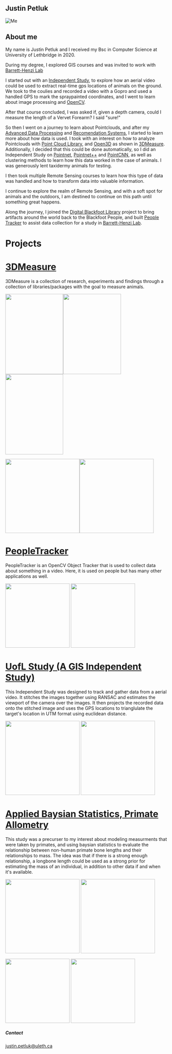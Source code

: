 ## Justin Petluk
![Me](https://raw.githubusercontent.com/hobbitsyfeet/hobbitsyfeet/gh-pages/images/Profile.jpg)
## About me 

My name is Justin Petluk and I received my Bsc in Computer Science at University of Lethbridge in 2020.

During my degree, I explored GIS courses and was invited to work with [Barrett-Henzi Lab](https://banzilab.github.io/people.html)

I started out with an [Independent Study](https://github.com/hobbitsyfeet/UofLStudy), to explore how an aerial video could be used to extract real-time gps locations of animals on the ground. We took to the coulies and recorded a video with a Gopro and used a handled GPS to mark the spraypainted coordinates, and I went to learn about image processing and [OpenCV](https://opencv.org/).

After that course concluded, I was asked if, given a depth camera, could I measure the length of a Vervet Forearm? I said "sure!"

So then I went on a journey to learn about Pointclouds, and after my [Advanced Data Processing](https://github.com/TenaciousC22/CPSC4310) and [Recomendation Systems](https://github.com/hobbitsyfeet/PDR), I started to learn more about how data is used. I took with an interest on how to analyze Pointclouds with [Point Cloud Library](https://pointclouds.org/), and [Open3D](http://www.open3d.org/) as shown in [3DMeasure](https://github.com/hobbitsyfeet/3DMeasure). Additionally, I decided that this could be done automatically, so I did an Independent Study on [Pointnet](https://github.com/charlesq34/pointnet), [Pointnet++](https://github.com/charlesq34/pointnet2) and [PointCNN](https://github.com/yangyanli/PointCNN), as well as clustering methods to learn how this data worked in the case of animals. I was generously lent taxidermy animals for testing.

I then took multiple Remote Sensing courses to learn how this type of data was handled and how to transform data into valuable information.

I continue to explore the realm of Remote Sensing, and with a soft spot for animals and the outdoors, I am destined to continue on this path until something great happens.

Along the journey, I joined the [Digital Blackfoot Library](https://blackfoot3d.github.io/webviewer-v1/) project to bring artifacts around the world back to the Blackfoot People, and built [People Tracker](https://github.com/hobbitsyfeet/PeopleTracker) to assist data collection for a study in [Barrett-Henzi Lab](https://banzilab.github.io/people.html).

# Projects

# [3DMeasure](https://github.com/hobbitsyfeet/3DMeasure)

3DMeasure is a collection of research, experiments and findings through a collection of libraries/packages with the goal to measure animals. 

<img src="https://raw.githubusercontent.com/hobbitsyfeet/3DMeasure/master/docs/photos/Source_Target.jpg" height="250" width="180"/><img src="https://raw.githubusercontent.com/hobbitsyfeet/3DMeasure/master/docs/photos/Target_Result.jpg" height="250" width="180"/> <img src="https://raw.githubusercontent.com/hobbitsyfeet/3DMeasure/master/docs/photos/Target_Result_PCA.jpg" height="250" width="180"/> 

<img src="https://raw.githubusercontent.com/hobbitsyfeet/3DMeasure/master/docs/DepthCameras/Distance(Kinect).PNG" height="231"/><img src="https://raw.githubusercontent.com/hobbitsyfeet/3DMeasure/master/docs/Reports/Figures/Network_Preds.jpg" height="231"/> 


# [PeopleTracker](https://github.com/hobbitsyfeet/PeopleTracker)

PeopleTracker is an OpenCV Object Tracker that is used to collect data about something in a video. Here, it is used on people but has many other applications as well.

<img src="images/PeopleTracker_UI.png" height="200"/> <img src="images\PeopleTracker_Video.png" height="200"/> 

# [UofL Study (A GIS Independent Study)](https://github.com/hobbitsyfeet/UofLStudy)

This Independent Study was designed to track and gather data from a aerial video. It stitches the images together using RANSAC and estimates the viewport of the camera over the images. It then projects the recorded data onto the stitched image and uses the GPS locations to trianglulate the target's location in UTM format using euclidean distance.

<img src="https://raw.githubusercontent.com/hobbitsyfeet/UofLStudy/master/docs/Processing/Selected_Contours.PNG" height="231"/> <img src="https://raw.githubusercontent.com/hobbitsyfeet/UofLStudy/master/docs/Processing/Find_GPS2.PNG" height="231"/> 

# [Applied Baysian Statistics, Primate Allometry](https://github.com/hobbitsyfeet/PrimateAllometry)

This study was a precurser to my interest about modeling measurments that were taken by primates, and using baysian statistics to evaluate the relationship between non-human primate bone lengths and their relationships to mass. The idea was that if there is a strong enough relationship, a longbone length could be used as a strong prior for estimating the mass of an individual, in addition to other data if and when it's available.

<img src="https://raw.githubusercontent.com/hobbitsyfeet/PrimateAllometry/main/paper/Vis3.png" height="231"/> <img src="https://raw.githubusercontent.com/hobbitsyfeet/PrimateAllometry/main/paper/Vis1.png" height="231"/> 

<img src="https://raw.githubusercontent.com/hobbitsyfeet/PrimateAllometry/main/paper/Med_Family.png" height="200"/>  <img src="https://raw.githubusercontent.com/hobbitsyfeet/PrimateAllometry/main/paper/Summary.PNG" height="200"/>

##### Contact
[justin.petluk@uleth.ca]()

